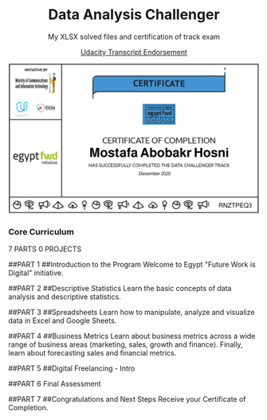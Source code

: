 <p><h1 align="center">Data Analysis Challenger</h1></p>

<p align="center"><h7 align='center'>My XLSX solved files and certification of track exam</h7></p>
<p align="center"><a href="https://graduation.udacity.com/confirm/RNZTPEQ3">Udacity Transcript Endorsement</a></p>

![Certificate](Capture.PNG)

### Core Curriculum

7 PARTS
 0 PROJECTS

##PART 1
##Introduction to the Program
Welcome to Egypt "Future Work is Digital" initiative.

##PART 2
##Descriptive Statistics
Learn the basic concepts of data analysis and descriptive statistics.

##PART 3
##Spreadsheets
Learn how to manipulate, analyze and visualize data in Excel and Google Sheets.

##PART 4
##Business Metrics
Learn about business metrics across a wide range of business areas (marketing, sales, growth and finance). Finally, learn about forecasting sales and financial metrics.

##PART 5
##Digital Freelancing - Intro

##PART 6
Final Assessment

##PART 7
##Congratulations and Next Steps
Receive your Certificate of Completion.

